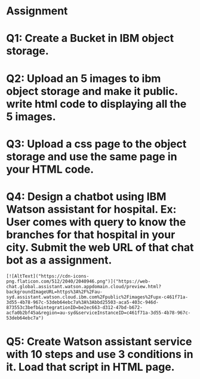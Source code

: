 # Assignment
# Q1: Create a Bucket in IBM object storage. 

# Q2: Upload an 5 images  to ibm object storage and make it public. write html code to displaying all the 5 images. 

# Q3: Upload a css page to the object storage and use the same page in your HTML code.

# Q4: Design a chatbot using IBM Watson assistant for hospital. Ex: User comes with query to know the branches for that hospital in your city. Submit the web URL of that chat bot as a assignment. 

    [![AltText]("https://cdn-icons-png.flaticon.com/512/2040/2040946.png")]("https://web-chat.global.assistant.watson.appdomain.cloud/preview.html?backgroundImageURL=https%3A%2F%2Fau-syd.assistant.watson.cloud.ibm.com%2Fpublic%2Fimages%2Fupx-c461f71a-3d55-4b78-967c-53deb64ebc7a%3A%3Abbd25503-aca5-403c-946d-873553c3befb&integrationID=be2ec663-d312-47bd-b672-acfa0b2bf45a&region=au-syd&serviceInstanceID=c461f71a-3d55-4b78-967c-53deb64ebc7a")
    
# Q5: Create Watson assistant service with 10 steps and use 3 conditions in it. Load that script in HTML page.



